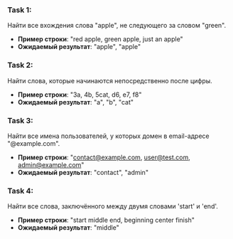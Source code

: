 
### Task 1: 
Найти все вхождения слова "apple", не следующего за словом "green".
- **Пример строки**: "red apple, green apple, just an apple"
- **Ожидаемый результат**: "apple", "apple"

### Task 2: 
Найти слова, которые начинаются непосредственно после цифры.
- **Пример строки**: "3a, 4b, 5cat, d6, e7, f8"
- **Ожидаемый результат**: "a", "b", "cat"


### Task 3: 
Найти все имена пользователей, у которых домен в email-адресе "@example.com".
- **Пример строки**: "contact@example.com, user@test.com, admin@example.com"
- **Ожидаемый результат**: "contact", "admin"



### Task 4: 
Найти все слова, заключённого между двумя словами 'start' и 'end'.
- **Пример строки**: "start middle end, beginning center finish"
- **Ожидаемый результат**: "middle"
